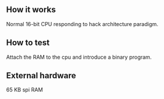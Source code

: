 <!---

This file is used to generate your project datasheet. Please fill in the information below and delete any unused
sections.

You can also include images in this folder and reference them in the markdown. Each image must be less than
512 kb in size, and the combined size of all images must be less than 1 MB.
-->

## How it works

Normal 16-bit CPU responding to hack architecture paradigm.

## How to test

Attach the RAM to the cpu and introduce a binary program. 

## External hardware

65 KB spi RAM
